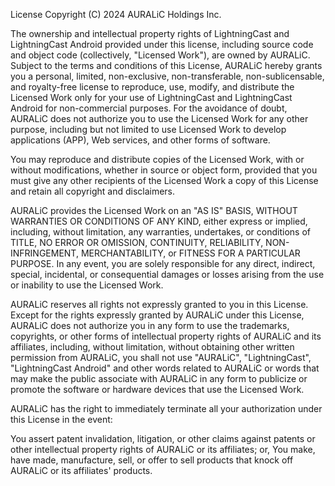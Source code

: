 License
Copyright (C) 2024 AURALiC Holdings Inc.

The ownership and intellectual property rights of LightningCast and LightningCast Android provided under this license, including source code and object code (collectively, "Licensed Work"), are owned by AURALiC. Subject to the terms and conditions of this License, AURALiC hereby grants you a personal, limited, non-exclusive, non-transferable, non-sublicensable, and royalty-free license to reproduce, use, modify, and distribute the Licensed Work only for your use of LightningCast and LightningCast Android for non-commercial purposes. For the avoidance of doubt, AURALiC does not authorize you to use the Licensed Work for any other purpose, including but not limited to use Licensed Work to develop applications (APP), Web services, and other forms of software.

You may reproduce and distribute copies of the Licensed Work, with or without modifications, whether in source or object form, provided that you must give any other recipients of the Licensed Work a copy of this License and retain all copyright and disclaimers.

AURALiC provides the Licensed Work on an "AS IS" BASIS, WITHOUT WARRANTIES OR CONDITIONS OF ANY KIND, either express or implied, including, without limitation, any warranties, undertakes, or conditions of TITLE, NO ERROR OR OMISSION, CONTINUITY, RELIABILITY, NON-INFRINGEMENT, MERCHANTABILITY, or FITNESS FOR A PARTICULAR PURPOSE. In any event, you are solely responsible for any direct, indirect, special, incidental, or consequential damages or losses arising from the use or inability to use the Licensed Work.

AURALiC reserves all rights not expressly granted to you in this License. Except for the rights expressly granted by AURALiC under this License, AURALiC does not authorize you in any form to use the trademarks, copyrights, or other forms of intellectual property rights of AURALiC and its affiliates, including, without limitation, without obtaining other written permission from AURALiC, you shall not use "AURALiC", "LightningCast", "LightningCast Android" and other words related to AURALiC or words that may make the public associate with AURALiC in any form to publicize or promote the software or hardware devices that use the Licensed Work.

AURALiC has the right to immediately terminate all your authorization under this License in the event:

You assert patent invalidation, litigation, or other claims against patents or other intellectual property rights of AURALiC or its affiliates; or,
You make, have made, manufacture, sell, or offer to sell products that knock off AURALiC or its affiliates' products.
